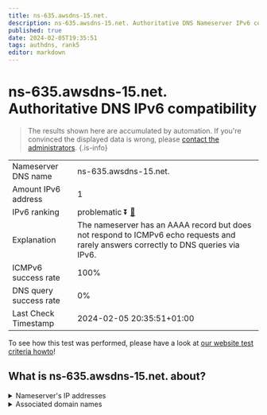 ```yaml
---
title: ns-635.awsdns-15.net.
description: ns-635.awsdns-15.net. Authoritative DNS Nameserver IPv6 compatibility
published: true
date: 2024-02-05T19:35:51
tags: authdns, rank5
editor: markdown
---
```


# ns-635.awsdns-15.net. Authoritative DNS IPv6 compatibility

> The results shown here are accumulated by automation. If you're convinced the displayed data is wrong, please [contact the administrators](/howto/chat). 
{.is-info}




|   |   |
| - | - |
| Nameserver DNS name | ns-635.awsdns-15.net.
| Amount IPv6 address | 1
| IPv6 ranking | problematic :arrow_double_down: [🔗](/howto/ranking) |
| Explanation | The nameserver has an AAAA record but does not respond to ICMPv6 echo requests and rarely answers correctly to DNS queries via IPv6. |
| ICMPv6 success rate | 100%|
| DNS query success rate | 0% |
| Last Check Timestamp | 2024-02-05 20:35:51+01:00 |

To see how this test was performed, please have a look at [our website test criteria howto](/howto/testcriteria/authdns)!


## What is ns-635.awsdns-15.net. about?




<details>
<summary>Nameserver's IP addresses</summary>

2600:9000:5302:7b00::1

</details>



<details>
<summary>Associated domain names</summary>

www.nytimes.com

</details>
